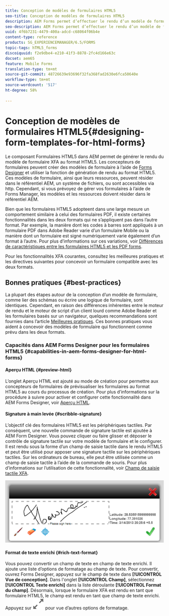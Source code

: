 ```yaml
---
title: Conception de modèles de formulaires HTML5
seo-title: Conception de modèles de formulaires HTML5
description: AEM Forms permet d’effectuer le rendu d’un modèle de formulaire XFA au format HTML5. Les concepteurs de formulaires peuvent concevoir des modèles de formulaire à l’aide de Designer et utiliser la fonction de génération de rendu au format HTML5.
seo-description: AEM Forms permet d’effectuer le rendu d’un modèle de formulaire XFA au format HTML5. Les concepteurs de formulaires peuvent concevoir des modèles de formulaire à l’aide de Designer et utiliser la fonction de génération de rendu au format HTML5.
uuid: 4f6b7231-4479-400a-adcd-c68064f06b4e
content-type: reference
products: SG_EXPERIENCEMANAGER/6.5/FORMS
topic-tags: hTML5_forms
discoiquuid: f2e9dbe4-e210-41f3-8878-2fc4d166e63c
docset: aem65
feature: Mobile Forms
translation-type: tm+mt
source-git-commit: 48726639e93696f32fa368fad2630e6fca50640e
workflow-type: tm+mt
source-wordcount: '517'
ht-degree: 58%

---
```



# Conception de modèles de formulaires HTML5{#designing-form-templates-for-html-forms}

Le composant Formulaires HTML5 dans AEM permet de générer le rendu du modèle de formulaire XFA au format HTML5. Les concepteurs de formulaires peuvent créer des modèles de formulaire à l’aide de [Forms Designer](https://www.adobe.com/go/learn_aemforms_designer_63) et utiliser la fonction de génération de rendu au format HTML5. Ces modèles de formulaire, ainsi que leurs ressources, peuvent résider dans le référentiel AEM, un système de fichiers, ou sont accessibles via http. Cependant, si vous prévoyez de gérer vos formulaires à l’aide de Forms Manager, les modèles et les ressources doivent résider dans le référentiel AEM.

Bien que les formulaires HTML5 adopteent dans une large mesure un comportement similaire à celui des formulaires PDF, il existe certaines fonctionnalités dans les deux formats qui ne s’appliquent pas dans l’autre format. Par exemple, la manière dont les codes à barres sont appliqués à un formulaire PDF dans Adobe Reader varie d’un formulaire Mobile ou la manière dont un formulaire est signé numériquement varie également d’un format à l’autre. Pour plus d’informations sur ces variations, voir [Différences de caractéristiques entre les formulaires HTML5 et les PDF forms](../../forms/using/feature-differentiation-html5-forms-pdf-forms.md).

Pour les fonctionnalités XFA courantes, consultez les meilleures pratiques et les directives suivantes pour concevoir un formulaire compatible avec les deux formats.

## Bonnes pratiques {#best-practices}

La plupart des étapes autour de la conception d’un modèle de formulaire, comme lier des schémas ou écrire une logique de formulaire, sont identiques. Cependant, en raison des différences inhérentes entre le moteur de rendu et le moteur de script d’un client lourd comme Adobe Reader et les formulaires basés sur un navigateur, quelques recommandations sont fournies dans l’article [Meilleures pratiques](/help/forms/using/design-accessible-html5-forms.md). Ces bonnes pratiques vous aident à concevoir des modèles de formulaire qui fonctionnent comme prévu dans les deux formats.

### Capacités dans AEM Forms Designer pour les formulaires HTML5 {#capabilities-in-aem-forms-designer-for-html-forms}

#### Aperçu HTML {#preview-html}

L’onglet Aperçu HTML est ajouté au mode de création pour permettre aux concepteurs de formulaires de prévisualiser les formulaires au format HTML5 au cours du processus de création. Pour plus d’informations sur la procédure à suivre pour activer et configurer cette fonctionnalité dans AEM Forms Designer, voir [Aperçu HTML](../../forms/using/preview-xdp-forms-html.md).

#### Signature à main levée {#scribble-signature}

L’objectif clé des formulaires HTML5 est les périphériques tactiles. Par conséquent, une nouvelle commande de signature tactile est ajoutée à AEM Form Designer. Vous pouvez cliquer ou faire glisser et déposer le contrôle de signature tactile sur votre modèle de formulaire et le configurer. Il est rendu sous la forme d’un champ de saisie tactile dans le rendu HTML5 et peut être utilisé pour apposer une signature tactile sur les périphériques tactiles. Sur les ordinateurs de bureau, elle peut être utilisée comme un champ de saisie tactile à l’aide de la commande de souris. Pour plus d’informations sur l’utilisation de cette fonctionnalité, voir [Champ de saisie tactile XFA](../../forms/using/scribble-signature.md).

![4](assets/4.png)

#### Format de texte enrichi {#rich-text-format}

Vous pouvez convertir un champ de texte en champ de texte enrichi. Il ajoute une liste d’options de formatage au champ de texte. Pour convertir, ouvrez Forms Designer, appuyez sur le champ de texte dans **[!UICONTROL Vue de conception]**. Dans l&#39;onglet **[!UICONTROL Champ]**, sélectionnez **[!UICONTROL Texte enrichi]** dans la liste déroulante **[!UICONTROL Format du champ]**. Désormais, lorsque le formulaire XFA est rendu en tant que formulaire HTML5, le champ est rendu en tant que champ de texte enrichi. Appuyez sur ![Maximiser](assets/maximize_icon.svg) pour vue d’autres options de formatage.
